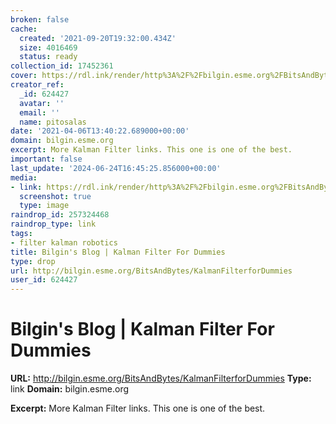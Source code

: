 ```yaml
---
broken: false
cache:
  created: '2021-09-20T19:32:00.434Z'
  size: 4016469
  status: ready
collection_id: 17452361
cover: https://rdl.ink/render/http%3A%2F%2Fbilgin.esme.org%2FBitsAndBytes%2FKalmanFilterforDummies
creator_ref:
  _id: 624427
  avatar: ''
  email: ''
  name: pitosalas
date: '2021-04-06T13:40:22.689000+00:00'
domain: bilgin.esme.org
excerpt: More Kalman Filter links. This one is one of the best.
important: false
last_update: '2024-06-24T16:45:25.856000+00:00'
media:
- link: https://rdl.ink/render/http%3A%2F%2Fbilgin.esme.org%2FBitsAndBytes%2FKalmanFilterforDummies
  screenshot: true
  type: image
raindrop_id: 257324468
raindrop_type: link
tags:
- filter kalman robotics
title: Bilgin's Blog | Kalman Filter For Dummies
type: drop
url: http://bilgin.esme.org/BitsAndBytes/KalmanFilterforDummies
user_id: 624427
---
```


# Bilgin's Blog | Kalman Filter For Dummies

**URL:** http://bilgin.esme.org/BitsAndBytes/KalmanFilterforDummies
**Type:** link
**Domain:** bilgin.esme.org

**Excerpt:** More Kalman Filter links. This one is one of the best.
